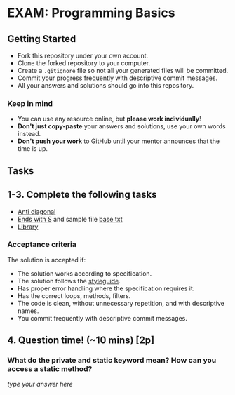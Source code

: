 # EXAM: Programming Basics

## Getting Started

- Fork this repository under your own account.
- Clone the forked repository to your computer.
- Create a `.gitignore` file so not all your generated files will be committed.
- Commit your progress frequently with descriptive commit messages.
- All your answers and solutions should go into this repository.

### Keep in mind

- You can use any resource online, but **please work individually**!
- **Don't just copy-paste** your answers and solutions, use your own words instead.
- **Don't push your work** to GitHub until your mentor announces that the time is up.

## Tasks

## 1-3. Complete the following tasks

 -  [Anti diagonal](anti-diagonal/antiDiagonal.ts)
 -  [Ends with S](ends-with-s/endsWithS.ts) and sample file [base.txt](ends-with-s/base.txt)
 -  [Library](library/library.ts)

### Acceptance criteria

The solution is accepted if:

- The solution works according to specification.
- The solution follows the [styleguide](https://github.com/green-fox-academy/teaching-materials/blob/master/styleguide/typescript.md).
- Has proper error handling where the specification requires it.
- Has the correct loops, methods, filters.
- The code is clean, without unnecessary repetition, and with descriptive names.
- You commit frequently with descriptive commit messages.

## 4. Question time! (~10 mins) [2p]

### What do the private and static keyword mean? How can you access a static method?

*type your answer here*
